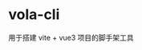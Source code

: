 <!--
 * @Author: zi.yang
 * @Date: 2022-08-26 07:26:39
 * @LastEditors: zi.yang
 * @LastEditTime: 2022-09-07 08:24:55
 * @Description: Vola Cli Readme
 * @FilePath: \vola-cli\README.md
-->
# vola-cli

用于搭建 vite + vue3 项目的脚手架工具
